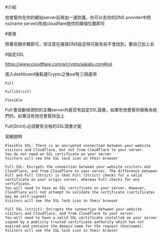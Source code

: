 #介紹

他會幫你在你的網站server前再加一道防護，你可以去你的DNS provider中把ns(name server)改成cloudflare提供的兩個位置即可

#使用

照著官網步驟即可，但注意在搜尋DNS設定時可能有些不會找到，要自己加上去

#設定SSL

https://www.cloudflare.com/a/crypto/sakatu.com#ssl

進入dashboard後點選Crypto之後ssl有三個選項

```
Full

Full(Strict)

Flexible
```
Full:會自動偵測你的主機server內是否有設定SSL證書，如果有他會幫你替換為他們的，如果沒有他也會幫你加上

Full(Strict):必須要有合格的SSL證書才能

官網說明

```
Flexible SSL: There is an encrypted connection between your website visitors and Cloudflare, but not from Cloudflare to your server.
You do not need an SSL certificate on your server
Visitors will see the SSL lock icon in their browser

Full SSL: Encrypts the connection between your website visitors and Cloudflare, and from Cloudflare to your server. The difference between Full and Full (Strict) is that Full (Strict) checks for a valid certificate on your origin server, whereas Full checks for any certificate.
You will need to have an SSL certificate on your server. However, Cloudflare will not attempt to validate the certificate (certificates may be self-signed)
Visitors will see the SSL lock icon in their browser

Full SSL (strict): Encrypts the connection between your website visitors and Cloudflare, and from Cloudflare to your server.
You will need to have a valid SSL certificate installed on your server signed by a publicly trusted certificate authority which has not expired and contains the domain name for the request (hostname).
Visitors will see the SSL lock icon in their browser
```






